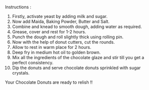 Instructions :
1) Firstly, activate yeast by adding milk and sugar.
2) Now add Maida, Baking Powder, Butter and Salt.
3) Combine and knead to smooth dough, adding water as required.
4) Grease, cover and rest for 1-2 hours.
5) Punch the dough and roll slightly thick using rolling pin.
6) Now with the help of donut cutters, cut the rounds.
7) Allow to rest in warm place for 2 hours.
8) Deep fry in medium hot oil to golden brown.
9) Mix all the ingredients of the chocolate glaze and stir till you get a perfect consistency.
10) Dip the donuts and serve chocolate donuts sprinkled with sugar crystals.

Your Chocolate Donuts are ready to relish !!